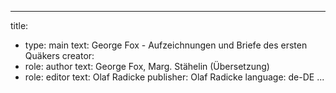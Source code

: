 <!-- METDATA -->

---
title:
  - type: main
    text: George Fox - Aufzeichnungen und Briefe des ersten Quäkers
creator:
  - role: author
    text: George Fox, Marg. Stähelin (Übersetzung)
  - role: editor
    text: Olaf Radicke
publisher:  Olaf Radicke
language: de-DE
...
